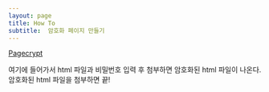 ```yaml
---
layout: page
title: How To
subtitle:  암호화 페이지 만들기
---
```


[Pagecrypt](https://www.maxlaumeister.com/pagecrypt/)

여기에 들어가서 html 파일과 비밀번호 입력 후 첨부하면 암호화된 html 파일이 나온다.
암호화된 html 파일을 첨부하면 끝!

